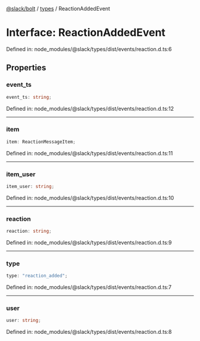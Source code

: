 [@slack/bolt](../../../../index.md) / [types](../index.md) / ReactionAddedEvent

# Interface: ReactionAddedEvent

Defined in: node\_modules/@slack/types/dist/events/reaction.d.ts:6

## Properties

### event\_ts

```ts
event_ts: string;
```

Defined in: node\_modules/@slack/types/dist/events/reaction.d.ts:12

***

### item

```ts
item: ReactionMessageItem;
```

Defined in: node\_modules/@slack/types/dist/events/reaction.d.ts:11

***

### item\_user

```ts
item_user: string;
```

Defined in: node\_modules/@slack/types/dist/events/reaction.d.ts:10

***

### reaction

```ts
reaction: string;
```

Defined in: node\_modules/@slack/types/dist/events/reaction.d.ts:9

***

### type

```ts
type: "reaction_added";
```

Defined in: node\_modules/@slack/types/dist/events/reaction.d.ts:7

***

### user

```ts
user: string;
```

Defined in: node\_modules/@slack/types/dist/events/reaction.d.ts:8
